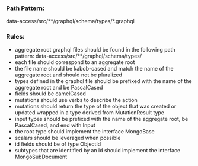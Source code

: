 ### Path Pattern:
data-access/src/**/graphql/schema/types/*.graphql

### Rules:
- aggregate root graphql files should be found in the following path pattern: data-access/src/**/graphql/schema/types/
 - each file should correspond to an aggregate root
 - the file name should be kabob-cased and match the name of the aggregate root and should not be pluralized
 - types defined in the graphql file should be prefixed with the name of the aggregate root and be PascalCased
 - fields should be camelCased
 - mutations should use verbs to describe the action
 - mutations should return the type of the object that was created or updated wrapped in a type derived from MutationResult type
 - input types should be prefixed with the name of the aggregate root, be PascalCased, and end with Input
 - the root type should implement the interface MongoBase
 - scalars should be leveraged when possible
 - id fields should be of type ObjectId
 - subtypes that are identified by an id should implement the interface MongoSubDocument

 